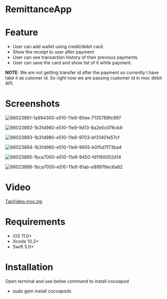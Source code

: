 # RemittanceApp

# Feature

- User can add wallet using credit/debit card.
- Show the receipt to user after payment
- User can see transaction history of their previous payments.
- User can save the card and show list of it while payment.

**NOTE**: We are not getting transfer id after the payment so currently I have take it as cutomer id. So right now we are passing customer id in moc debit API.

# Screenshots
![66023891-1a994300-e510-11e9-80ee-7135789fc997](https://user-images.githubusercontent.com/56722459/67208593-6ebe8580-f433-11e9-95b6-f1fb30dbc30a.png)

![66023892-1b31d980-e510-11e9-9d13-8a2e5c076cb9](https://user-images.githubusercontent.com/56722459/67208594-6ebe8580-f433-11e9-976f-9138fc5d12cc.png)

![66023893-1b31d980-e510-11e9-9703-bf31401e57cf](https://user-images.githubusercontent.com/56722459/67208595-6f571c00-f433-11e9-8db4-20087276250d.png)

![66023894-1b31d980-e510-11e9-9655-b0f5d7f73ba4](https://user-images.githubusercontent.com/56722459/67208596-6f571c00-f433-11e9-9cdf-67c584d0b0f9.png)

![66023895-1bca7000-e510-11e9-9450-fd1160052d14](https://user-images.githubusercontent.com/56722459/67208599-6f571c00-f433-11e9-895e-733fb182a411.png)

![66023896-1bca7000-e510-11e9-81ab-e89976ec6a62](https://user-images.githubusercontent.com/56722459/67208600-6f571c00-f433-11e9-8399-88e310343455.png)


# Video
[TapVideo.mov.zip](https://github.com/krishnmobilehub/TapPaymentApp/files/3750979/TapVideo.mov.zip)
   
# Requirements

- iOS 11.0+
- Xcode 10.2+
- Swift 5.0+

# Installation

Open terminal and use below command to install cocoapod

- sudo gem install cocoapods
